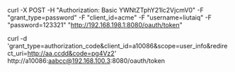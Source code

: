 curl -X POST
-H "Authorization: Basic YWNtZTphY21lc2VjcmV0"
-F "grant_type=password"
-F "client_id=acme"
-F "username=liutaiq"
-F "password=123321"
"http://192.168.198.1:8080/oauth/token"


curl -d 'grant_type=authorization_code&client_id=a10086&scope=user_info&redirect_uri=http://aa.ccdd&code=pg4Vz2'  \
 http://a10086:aabcc@192.168.100.3:8080/oauth/token